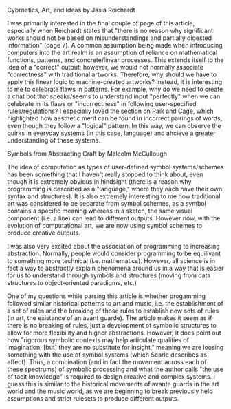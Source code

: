 Cybrnetics, Art, and Ideas by Jasia Reichardt 

I was primarily interested in the final couple of page of this article, especially when Reichardt states that "there is no reason why significant works should not be based on misunderstandings and partially digested information" (page 7). A common assumption being made when introducing computers into the art realm is an assumption of reliance on mathematical functions, patterns, and concrete/linear processes. This extends itself to the idea of a "correct" output; however, we would not normally associate "correctness" with traditional artworks. Therefore, why should we have to apply this linear logic to machine-created artworks? Instead, it is interesting to me to celebrate flaws in patterns. For example, why do we need to create a chat bot that speaks/seems to understand input "perfectly" when we can celebrate in its flaws or "incorrectness" in following user-specified rules/regulations? I especially loved the section on Paik and Cage, which highlighted how aesthetic merit can be found in incorrect pairings of words, even though they follow a "logical" pattern. In this way, we can observe the quirks in everyday systems (in this case, language) and ahcieve a greater understanding of these systems.

Symbols from Abstracting Craft by Malcolm McCullough

The idea of computation as types of user-defined symbol systems/schemes has been something that I haven't really stopped to think about, even though it is extremely obvious in hindsight (there is a reason why programming is described as a "language," where they each have their own syntax and structures). It is also extremely interesting to me how traditional art was considered to be separate from symbol schemes, as a symbol contains a specific meaning whereas in a sketch, the same visual component (i.e. a line) can lead to different outputs. However now, with the evolution of computational art, we are now using symbol schemes to produce creative outputs.

I was also very excited about the association of programming to increasing abstraction. Normally, people would consider programming to be equilivant to something more technical (i.e. mathematics). However, all science is in fact a way to abstractly explain phenomena around us in a way that is easier for us to understand through symbols and structures (moving from data structures to object-oriented paradigms, etc.) 

One of my questions while parsing this article is whether progamming followed similar historical patterns to art and music, i.e. the establishment of a set of rules and the breaking of those rules to establish new sets of rules (in art, the existance of an avant guarde). The article makes it seem as if there is no breaking of rules, just a development of symbolic structures to allow for more flexibility and higher abstractions. However, it does point out how "rigorous symbolic contexts may help articulate qualities of imagination, [but] they are no substitute for insight," meaning we are loosing something with the use of symbol systems (which Searle describes as affect). Thus, a combination (and in fact the movement across each of these spectrums) of symbolic processing and what the author calls "the use of tacit knowledge" is required to design creative and complex systems. I guess this is similar to the historical movements of avante guards in the art world and the music world, as we are beginning to break previously held assumptions and strict rulesets to produce different outputs.







